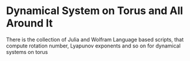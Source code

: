 # Dynamical System on Torus and All Around It

There is the collection of Julia and Wolfram Language based scripts, that compute rotation number, Lyapunov exponents and so on for dynamical systems on torus